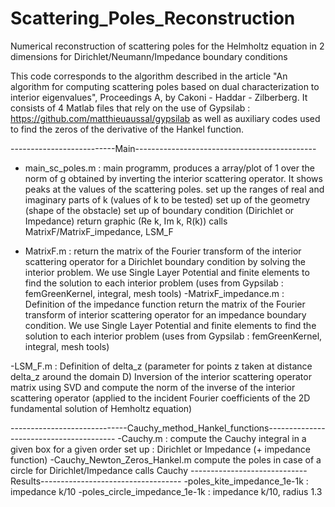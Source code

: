 # Scattering_Poles_Reconstruction
Numerical reconstruction of scattering poles for the Helmholtz equation in 2 dimensions for Dirichlet/Neumann/Impedance boundary conditions

This code corresponds to the algorithm described in the article "An algorithm for computing scattering poles based on dual characterization to interior eigenvalues", Proceedings A, by Cakoni - Haddar - Zilberberg. 
It consists of 4 Matlab files that rely on the use of Gypsilab : https://github.com/matthieuaussal/gypsilab
as well as auxiliary codes used to find the zeros of the derivative of the Hankel function. 

--------------------------Main---------------------------------------------
- main_sc_poles.m : 
	main programm, produces a array/plot of 1 over the norm of g obtained by inverting the interior scattering operator. It shows peaks at the values of the scattering poles.
  set up the ranges of real and imaginary parts of k (values of k to be tested)
	set up of the geometry (shape of the obstacle)
	set up of boundary condition (Dirichlet or Impedance)
	return graphic (Re k, Im k, R(k))
	calls MatrixF/MatrixF_impedance, LSM_F

- MatrixF.m :
	return the matrix of the Fourier transform of the interior scattering operator
	for a Dirichlet boundary condition by solving the interior problem.
  We use Single Layer Potential and finite elements to find the solution to each interior problem 
  (uses from Gypsilab : femGreenKernel, integral, mesh tools)
-MatrixF_impedance.m :
	Definition of the impedance function
	return the matrix of the Fourier transform of interior scattering operator
	for an impedance boundary condition.
  We use Single Layer Potential and finite elements to find the solution to each interior problem 
  (uses from Gypsilab : femGreenKernel, integral, mesh tools)

-LSM_F.m :
	Definition of delta_z (parameter for points z taken at distance delta_z around the domain D)
	Inversion of the interior scattering operator matrix using SVD 
  and compute the norm of the inverse of the interior scattering operator
	(applied to the incident Fourier coefficients of the 2D fundamental solution of Hemholtz equation)

-----------------------------Cauchy_method_Hankel_functions----------------------------------------
-Cauchy.m : 
	compute the Cauchy integral in a given box for a given order
	set up : Dirichlet or Impedance (+ impedance function)
-Cauchy_Newton_Zeros_Hankel.m
	compute the poles in case of a circle for Dirichlet/Impedance
	calls Cauchy
-----------------------------Results-----------------------------------
-poles_kite_impedance_1e-1k : impedance k/10
-poles_circle_impedance_1e-1k : impedance k/10, radius 1.3

